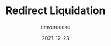 ---
author: timvereecke
date: 2021-12-23
permalink: false
publisher: perfplanet
tags:
  - performance
  - optimization
target_url: https://calendar.perfplanet.com/2021/redirect-liquidation/
title: Redirect Liquidation
---